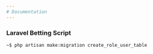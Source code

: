 ```yaml
---
# Documentation
---
```


### Laravel Betting Script

```cmd
~$ php artisan make:migration create_role_user_table

```
